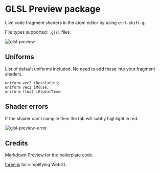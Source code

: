 # GLSL Preview package

Live code fragment shaders in the atom editor by using
`ctrl-shift-g`.

File types supported: `.glsl` files.

![glsl-preview](https://cdn.rawgit.com/davidpaulrosser/atom-glsl-preview/master/assets/screenshot.jpg)

## Uniforms

List of default uniforms included. No need to add these into your fragment shaders.

```
uniform vec2 iResolution;
uniform vec2 iMouse;
uniform float iGlobalTime;
```

## Shader errors

If the shader can't compile then the tab will subtly highlight in red.

![glsl-preview-error](https://cdn.rawgit.com/davidpaulrosser/atom-glsl-preview/master/assets/error.jpg)

## Credits

[Markdown Preview](https://github.com/atom/markdown-preview) for the boilerplate code.

[three.js](http://threejs.org/) for simplifying WebGL.
